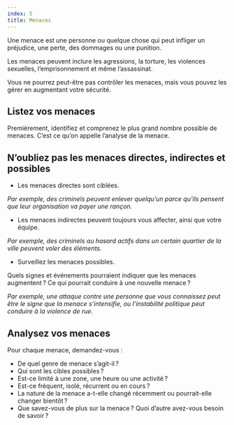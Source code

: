 ```yaml
---
index: 5
title: Menaces
---
```

Une menace est une personne ou quelque chose qui peut infliger un préjudice, une perte, des dommages ou une punition.

Les menaces peuvent inclure les agressions, la torture, les violences sexuelles, l’emprisonnement et même l’assassinat.

Vous ne pourrez peut-être pas contrôler les menaces, mais vous pouvez les gérer en augmentant votre sécurité.

## Listez vos menaces

Premièrement, identifiez et comprenez le plus grand nombre possible de menaces. C’est ce qu’on appelle l’analyse de la menace.

## N’oubliez pas les menaces directes, indirectes et possibles

* Les menaces directes sont ciblées.

*Par exemple, des criminels peuvent enlever quelqu’un parce qu’ils pensent que leur organisation va payer une rançon.*

* Les menaces indirectes peuvent toujours vous affecter, ainsi que votre équipe.

*Par exemple, des criminels au hasard actifs dans un certain quartier de la ville peuvent voler des éléments.*

* Surveillez les menaces possibles.

Quels signes et événements pourraient indiquer que les menaces augmentent ? Ce qui pourrait conduire à une nouvelle menace ?

*Par exemple, une attaque contre une personne que vous connaissez peut être le signe que la menace s’intensifie, ou l’instabilité politique peut conduire à la violence de rue.*

## Analysez vos menaces

Pour chaque menace, demandez-vous :

- De quel genre de menace s’agit-il ?
- Qui sont les cibles possibles ?
- Est-ce limité à une zone, une heure ou une activité ?
- Est-ce fréquent, isolé, récurrent ou en cours ?
- La nature de la menace a-t-elle changé récemment ou pourrait-elle changer bientôt ?
- Que savez-vous de plus sur la menace ? Quoi d’autre avez-vous besoin de savoir ?